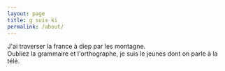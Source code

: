 ```yaml
---
layout: page
title: g suis ki 
permalink: /about/
---
```

 
 J'ai traverser la france à diep par les montagne.<br> 
 Oubliez la grammaire et l'orthographe, je suis le jeunes dont on parle à la télé.
